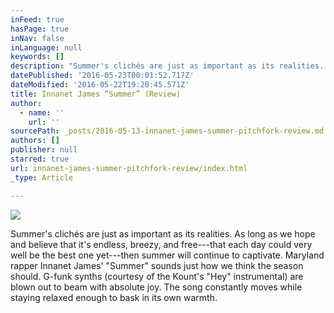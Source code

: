 ```yaml
---
inFeed: true
hasPage: true
inNav: false
inLanguage: null
keywords: []
description: "Summer's clichés are just as important as its realities. As long as we hope and believe that it's endless, breezy, and free—that each day could very well be the best one yet—then summer will continue to captivate. Maryland rapper Innanet James' \"Summer\" sounds just how we think the season should. G-funk synths (courtesy of the Kount's \"Hey\" instrumental) are blown out to beam with absolute joy. The song constantly moves while staying relaxed enough to bask in its own warmth."
datePublished: '2016-05-23T00:01:52.717Z'
dateModified: '2016-05-22T19:20:45.571Z'
title: Innanet James “Summer” (Review)
author:
  - name: ''
    url: ''
sourcePath: _posts/2016-05-13-innanet-james-summer-pitchfork-review.md
authors: []
publisher: null
starred: true
url: innanet-james-summer-pitchfork-review/index.html
_type: Article

---
```

![](https://the-grid-user-content.s3-us-west-2.amazonaws.com/e6097808-ca1e-4d7e-adaf-502f031cbc01.jpg)

Summer's clichés are just as important as its realities. As long as we hope and believe that it's endless, breezy, and free---that each day could very well be the best one yet---then summer will continue to captivate. Maryland rapper Innanet James' "Summer" sounds just how we think the season should. G-funk synths (courtesy of the Kount's "Hey" instrumental) are blown out to beam with absolute joy. The song constantly moves while staying relaxed enough to bask in its own warmth.